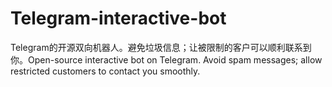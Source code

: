 # Telegram-interactive-bot
Telegram的开源双向机器人。避免垃圾信息；让被限制的客户可以顺利联系到你。Open-source interactive bot on Telegram. Avoid spam messages; allow restricted customers to contact you smoothly.
